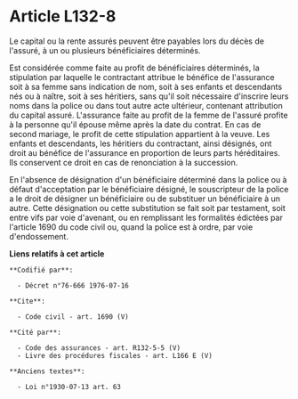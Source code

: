 # Article L132-8

Le capital ou la rente assurés peuvent être payables lors du décès de l'assuré, à un ou plusieurs bénéficiaires déterminés.

Est considérée comme faite au profit de bénéficiaires déterminés, la stipulation par laquelle le contractant attribue le
bénéfice de l'assurance soit à sa femme sans indication de nom, soit à ses enfants et descendants nés ou à naître, soit à ses
héritiers, sans qu'il soit nécessaire d'inscrire leurs noms dans la police ou dans tout autre acte ultérieur, contenant
attribution du capital assuré.    L'assurance faite au profit de la femme de l'assuré profite à la personne qu'il épouse même
après la date du contrat. En cas de second mariage, le profit de cette stipulation appartient à la veuve.    Les enfants et
descendants, les héritiers du contractant, ainsi désignés, ont droit au bénéfice de l'assurance en proportion de leurs parts
héréditaires. Ils conservent ce droit en cas de renonciation à la succession.

En l'absence de désignation d'un bénéficiaire déterminé dans la police ou à défaut d'acceptation par le bénéficiaire désigné,
le souscripteur de la police a le droit de désigner un bénéficiaire ou de substituer un bénéficiaire à un autre. Cette
désignation ou cette substitution se fait soit par testament, soit entre vifs par voie d'avenant, ou en remplissant les
formalités édictées par l'article 1690 du code civil ou, quand la police est à ordre, par voie d'endossement.

**Liens relatifs à cet article**

	**Codifié par**:

	  - Décret n°76-666 1976-07-16

	**Cite**:

	  - Code civil - art. 1690 (V)

	**Cité par**:

	  - Code des assurances - art. R132-5-5 (V)
	  - Livre des procédures fiscales - art. L166 E (V)

	**Anciens textes**:

	  - Loi n°1930-07-13 art. 63
